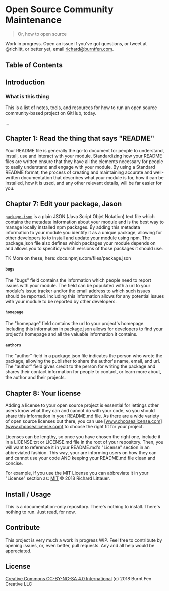 # Open Source Community Maintenance

> Or, how to open source

Work in progress. Open an issue if you've got questions, or tweet at @richlitt, or better yet, email richard@burntfen.com.

## Table of Contents

## Introduction

### What is this thing

This is a list of notes, tools, and resources for how to run an open source community-based project on GitHub, today.

...

## Chapter 1: Read the thing that says "README"

Your README file is generally the go-to document for people to understand, install, use and interact with your module. Standardizing how your README files are written ensure that they have all the elements necessary for people to easily understand and engage with your module. By using a Standard README format, the process of creating and maintaining accurate and well-written documentation that describes what your module is for, how it can be installed, how it is used, and any other relevant details, will be far easier for you.

## Chapter 7: Edit your package, Jason

[`package.json`](https://docs.npmjs.com/files/package.json) is a plain JSON (Java Script Objet Notation) text file which contains the metadata information about your module and is the best way to manage locally installed npm packages. By adding this metadata information to your module you identify it as a unique package, allowing for other developers to to install and update your module using npm. The package.json file also defines which packages your module depends on and allows you to specificy which versions of those packages it should use.

TK More on these, here: docs.npmjs.com/files/package.json

#### `bugs`

The "bugs" field contains the information which people need to report issues with your module. The field can be populated with a url to your module's issue tracker and/or the email address to which such issues should be reported. Including this information allows for any potential issues with your module to be reported by other developers.

#### `homepage`

The "homepage" field contains the url to your project's homepage. Including this information in package.json allows for developers to find your project's homepage and all the valuable information it contains.

#### `authors`

The "author" field in a package.json file indicates the person who wrote the package, allowing the publisher to share the author's name, email, and url. The "author" field gives credit to the person for writing the package and shares their contact information for people to contact, or learn more about, the author and their projects.

## Chapter 8: Your license

Adding a license to your open source project is essential for lettings other users know what they can and cannot do with your code, so you should share this information in your README.md file. As there are a wide variety of open source licenses out there, you can use [www.choosealicense.com](www.choosealicense.com) to choose the right fit for your project.

Licenses can be lengthy, so once you have chosen the right one, include it in a LICENSE.txt or LICENSE.md file in the root of your repository. Then, you will want to reference it in your README.md's "License" section in an abbreviated fashion. This way, your are informing users on how they can and cannot use your code AND keeping your README.md file clean and concise.

For example, if you use the MIT License you can abbreviate it in your "License" section as: [MIT](https://github.com/RichardLitt/get-github-shortname/blob/master/LICENSE.md) © 2018 Richard Littauer.

## Install / Usage

This is a documentation-only repository. There's nothing to install. There's nothing to run. Just read, for now.

## Contribute

This project is very much a work in progress WIP. Feel free to contribute by opening issues, or, even better, pull requests. Any and all help would be appreciated.

## License

[Creative Commons CC-BY-NC-SA 4.0 International](https://creativecommons.org/licenses/by-nc-sa/4.0/legalcode) (c) 2018 Burnt Fen Creative LLC
